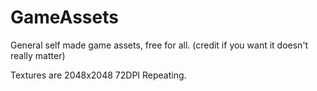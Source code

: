 # GameAssets
General self made game assets, free for all. (credit if you want it doesn't really matter)

Textures are 2048x2048 72DPI Repeating. 
